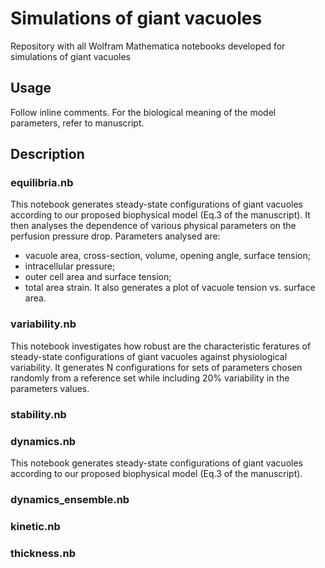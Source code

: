 # Simulations of giant vacuoles
Repository with all Wolfram Mathematica notebooks developed for simulations of giant vacuoles  


## Usage 

Follow inline comments. 
For the biological meaning of the model parameters, refer to manuscript.  


## Description 

### equilibria.nb

This notebook generates steady-state configurations of giant vacuoles according to our proposed biophysical model (Eq.3 of the manuscript).
It then analyses the dependence of various physical parameters on the perfusion pressure drop. 
Parameters analysed are: 
- vacuole area, cross-section, volume, opening angle, surface tension; 
- intracellular pressure;
- outer cell area and surface tension;
- total area strain. 
It also generates a plot of vacuole tension vs. surface area. 

### variability.nb

This notebook investigates how robust are the characteristic feratures of steady-state configurations of giant vacuoles against physiological variability. 
It generates N configurations for sets of parameters chosen randomly from a reference set while including 20% variability in the parameters values.  

### stability.nb



### dynamics.nb

This notebook generates steady-state configurations of giant vacuoles according to our proposed biophysical model (Eq.3 of the manuscript).

### dynamics_ensemble.nb

### kinetic.nb

### thickness.nb
